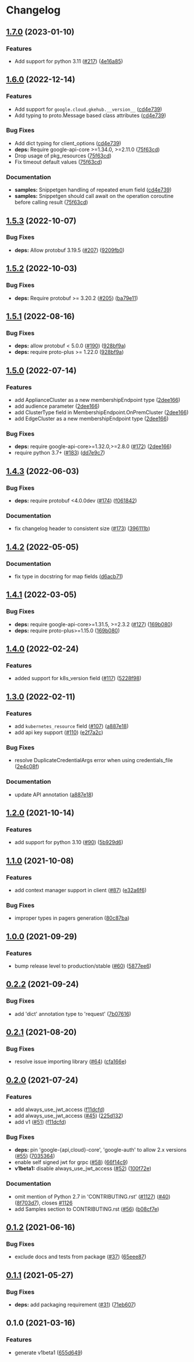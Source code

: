 # Changelog

## [1.7.0](https://github.com/googleapis/python-gke-hub/compare/v1.6.0...v1.7.0) (2023-01-10)


### Features

* Add support for python 3.11 ([#217](https://github.com/googleapis/python-gke-hub/issues/217)) ([4e16a85](https://github.com/googleapis/python-gke-hub/commit/4e16a85ee9e501a5ebfea7a0f8f87fd57e01d03f))

## [1.6.0](https://github.com/googleapis/python-gke-hub/compare/v1.5.3...v1.6.0) (2022-12-14)


### Features

* Add support for `google.cloud.gkehub.__version__` ([cd4e739](https://github.com/googleapis/python-gke-hub/commit/cd4e739702c76a2e016a26a29355de1d45742207))
* Add typing to proto.Message based class attributes ([cd4e739](https://github.com/googleapis/python-gke-hub/commit/cd4e739702c76a2e016a26a29355de1d45742207))


### Bug Fixes

* Add dict typing for client_options ([cd4e739](https://github.com/googleapis/python-gke-hub/commit/cd4e739702c76a2e016a26a29355de1d45742207))
* **deps:** Require google-api-core &gt;=1.34.0, >=2.11.0  ([75f63cd](https://github.com/googleapis/python-gke-hub/commit/75f63cd91615c740e7a59d035e0d8671557b66a2))
* Drop usage of pkg_resources ([75f63cd](https://github.com/googleapis/python-gke-hub/commit/75f63cd91615c740e7a59d035e0d8671557b66a2))
* Fix timeout default values ([75f63cd](https://github.com/googleapis/python-gke-hub/commit/75f63cd91615c740e7a59d035e0d8671557b66a2))


### Documentation

* **samples:** Snippetgen handling of repeated enum field ([cd4e739](https://github.com/googleapis/python-gke-hub/commit/cd4e739702c76a2e016a26a29355de1d45742207))
* **samples:** Snippetgen should call await on the operation coroutine before calling result ([75f63cd](https://github.com/googleapis/python-gke-hub/commit/75f63cd91615c740e7a59d035e0d8671557b66a2))

## [1.5.3](https://github.com/googleapis/python-gke-hub/compare/v1.5.2...v1.5.3) (2022-10-07)


### Bug Fixes

* **deps:** Allow protobuf 3.19.5 ([#207](https://github.com/googleapis/python-gke-hub/issues/207)) ([9209fb0](https://github.com/googleapis/python-gke-hub/commit/9209fb0f89ed56bc7c9ef340caa9d6428b143fca))

## [1.5.2](https://github.com/googleapis/python-gke-hub/compare/v1.5.1...v1.5.2) (2022-10-03)


### Bug Fixes

* **deps:** Require protobuf >= 3.20.2 ([#205](https://github.com/googleapis/python-gke-hub/issues/205)) ([ba79e11](https://github.com/googleapis/python-gke-hub/commit/ba79e115b337f3f1ad94c4f71e7447f4689179cc))

## [1.5.1](https://github.com/googleapis/python-gke-hub/compare/v1.5.0...v1.5.1) (2022-08-16)


### Bug Fixes

* **deps:** allow protobuf < 5.0.0 ([#190](https://github.com/googleapis/python-gke-hub/issues/190)) ([928bf9a](https://github.com/googleapis/python-gke-hub/commit/928bf9af1c24881ff0810b47833e2e166fecf00a))
* **deps:** require proto-plus >= 1.22.0 ([928bf9a](https://github.com/googleapis/python-gke-hub/commit/928bf9af1c24881ff0810b47833e2e166fecf00a))

## [1.5.0](https://github.com/googleapis/python-gke-hub/compare/v1.4.3...v1.5.0) (2022-07-14)


### Features

* add ApplianceCluster as a new membershipEndpoint type ([2dee166](https://github.com/googleapis/python-gke-hub/commit/2dee166eedebae754c85227256ec34ba700ce796))
* add audience parameter ([2dee166](https://github.com/googleapis/python-gke-hub/commit/2dee166eedebae754c85227256ec34ba700ce796))
* add ClusterType field in MembershipEndpoint.OnPremCluster ([2dee166](https://github.com/googleapis/python-gke-hub/commit/2dee166eedebae754c85227256ec34ba700ce796))
* add EdgeCluster as a new membershipEndpoint type ([2dee166](https://github.com/googleapis/python-gke-hub/commit/2dee166eedebae754c85227256ec34ba700ce796))


### Bug Fixes

* **deps:** require google-api-core>=1.32.0,>=2.8.0 ([#172](https://github.com/googleapis/python-gke-hub/issues/172)) ([2dee166](https://github.com/googleapis/python-gke-hub/commit/2dee166eedebae754c85227256ec34ba700ce796))
* require python 3.7+ ([#183](https://github.com/googleapis/python-gke-hub/issues/183)) ([dd7e9c7](https://github.com/googleapis/python-gke-hub/commit/dd7e9c78298df7cfccbb9dd446878ff75d0e7097))

## [1.4.3](https://github.com/googleapis/python-gke-hub/compare/v1.4.2...v1.4.3) (2022-06-03)


### Bug Fixes

* **deps:** require protobuf <4.0.0dev ([#174](https://github.com/googleapis/python-gke-hub/issues/174)) ([f061842](https://github.com/googleapis/python-gke-hub/commit/f061842b7dfd93e63e46209820c8c8aceeb175a6))


### Documentation

* fix changelog header to consistent size ([#173](https://github.com/googleapis/python-gke-hub/issues/173)) ([396111b](https://github.com/googleapis/python-gke-hub/commit/396111b2d29a682611ac90172fe4ed6fe79e8e26))

## [1.4.2](https://github.com/googleapis/python-gke-hub/compare/v1.4.1...v1.4.2) (2022-05-05)


### Documentation

* fix type in docstring for map fields ([d6acb71](https://github.com/googleapis/python-gke-hub/commit/d6acb71fd8763ab581cc698713e0dc188a333bd6))

## [1.4.1](https://github.com/googleapis/python-gke-hub/compare/v1.4.0...v1.4.1) (2022-03-05)


### Bug Fixes

* **deps:** require google-api-core>=1.31.5, >=2.3.2 ([#127](https://github.com/googleapis/python-gke-hub/issues/127)) ([169b080](https://github.com/googleapis/python-gke-hub/commit/169b080afd7c1c89ccda6e0499b00f5e37c8e539))
* **deps:** require proto-plus>=1.15.0 ([169b080](https://github.com/googleapis/python-gke-hub/commit/169b080afd7c1c89ccda6e0499b00f5e37c8e539))

## [1.4.0](https://github.com/googleapis/python-gke-hub/compare/v1.3.0...v1.4.0) (2022-02-24)


### Features

* added support for k8s_version field ([#117](https://github.com/googleapis/python-gke-hub/issues/117)) ([5228f98](https://github.com/googleapis/python-gke-hub/commit/5228f988f8ac27db790db42366301e2d3c62385a))

## [1.3.0](https://github.com/googleapis/python-gke-hub/compare/v1.2.0...v1.3.0) (2022-02-11)


### Features

* add `kubernetes_resource` field ([#107](https://github.com/googleapis/python-gke-hub/issues/107)) ([a887e18](https://github.com/googleapis/python-gke-hub/commit/a887e1897ef34f0bb701b4ad9ecd9559f523648a))
* add api key support ([#110](https://github.com/googleapis/python-gke-hub/issues/110)) ([e2f7a2c](https://github.com/googleapis/python-gke-hub/commit/e2f7a2ca422d9f14964eff8794ee000c4a1efaee))


### Bug Fixes

* resolve DuplicateCredentialArgs error when using credentials_file ([2e4c08f](https://github.com/googleapis/python-gke-hub/commit/2e4c08f3fc9b6217b24f380cc5cc4a4bf2fb3e60))


### Documentation

* update API annotation ([a887e18](https://github.com/googleapis/python-gke-hub/commit/a887e1897ef34f0bb701b4ad9ecd9559f523648a))

## [1.2.0](https://www.github.com/googleapis/python-gke-hub/compare/v1.1.0...v1.2.0) (2021-10-14)


### Features

* add support for python 3.10 ([#90](https://www.github.com/googleapis/python-gke-hub/issues/90)) ([5b929d6](https://www.github.com/googleapis/python-gke-hub/commit/5b929d6845b30719e16c71705e861431e83fed3e))

## [1.1.0](https://www.github.com/googleapis/python-gke-hub/compare/v1.0.0...v1.1.0) (2021-10-08)


### Features

* add context manager support in client ([#87](https://www.github.com/googleapis/python-gke-hub/issues/87)) ([e32a6f6](https://www.github.com/googleapis/python-gke-hub/commit/e32a6f677368bd0637267aea058b344325ddb678))


### Bug Fixes

* improper types in pagers generation ([80c87ba](https://www.github.com/googleapis/python-gke-hub/commit/80c87baf1ce13e9c4377a2fb5d59f0776580758e))

## [1.0.0](https://www.github.com/googleapis/python-gke-hub/compare/v0.2.2...v1.0.0) (2021-09-29)


### Features

* bump release level to production/stable ([#60](https://www.github.com/googleapis/python-gke-hub/issues/60)) ([5877ee6](https://www.github.com/googleapis/python-gke-hub/commit/5877ee64f259cfdae46f2606e0cb1d9ef5fcc5ea))

## [0.2.2](https://www.github.com/googleapis/python-gke-hub/compare/v0.2.1...v0.2.2) (2021-09-24)


### Bug Fixes

* add 'dict' annotation type to 'request' ([7b07616](https://www.github.com/googleapis/python-gke-hub/commit/7b07616c8da7dc504a917634c3749c03e3445148))

## [0.2.1](https://www.github.com/googleapis/python-gke-hub/compare/v0.2.0...v0.2.1) (2021-08-20)


### Bug Fixes

* resolve issue importing library ([#64](https://www.github.com/googleapis/python-gke-hub/issues/64)) ([cfa166e](https://www.github.com/googleapis/python-gke-hub/commit/cfa166e9b9024920bd00b5994d2638ab7716c2d1))

## [0.2.0](https://www.github.com/googleapis/python-gke-hub/compare/v0.1.2...v0.2.0) (2021-07-24)


### Features

* add always_use_jwt_access ([f11dcfd](https://www.github.com/googleapis/python-gke-hub/commit/f11dcfdf34ce4fa26de2fc4779b5b4f46a5c52bd))
* add always_use_jwt_access ([#45](https://www.github.com/googleapis/python-gke-hub/issues/45)) ([225d132](https://www.github.com/googleapis/python-gke-hub/commit/225d13235789a5d778658c2938e2c07df847a0cd))
* add v1 ([#51](https://www.github.com/googleapis/python-gke-hub/issues/51)) ([f11dcfd](https://www.github.com/googleapis/python-gke-hub/commit/f11dcfdf34ce4fa26de2fc4779b5b4f46a5c52bd))


### Bug Fixes

* **deps:** pin 'google-{api,cloud}-core', 'google-auth' to allow 2.x versions ([#55](https://www.github.com/googleapis/python-gke-hub/issues/55)) ([7035364](https://www.github.com/googleapis/python-gke-hub/commit/703536465a766c452a8c27a6ee951dec35cf3c4f))
* enable self signed jwt for grpc ([#58](https://www.github.com/googleapis/python-gke-hub/issues/58)) ([66f14c9](https://www.github.com/googleapis/python-gke-hub/commit/66f14c93978f97f8180ca8f0a02856d4d633a2bf))
* **v1beta1:** disable always_use_jwt_access ([#52](https://www.github.com/googleapis/python-gke-hub/issues/52)) ([100f72e](https://www.github.com/googleapis/python-gke-hub/commit/100f72e7181f4faeb04a76e106888ffd766ed9ef))


### Documentation

* omit mention of Python 2.7 in 'CONTRIBUTING.rst' ([#1127](https://www.github.com/googleapis/python-gke-hub/issues/1127)) ([#40](https://www.github.com/googleapis/python-gke-hub/issues/40)) ([8f703d7](https://www.github.com/googleapis/python-gke-hub/commit/8f703d74ad3d9b3ea31b2136ed4e97594b52f832)), closes [#1126](https://www.github.com/googleapis/python-gke-hub/issues/1126)
* add Samples section to CONTRIBUTING.rst ([#56](https://www.github.com/googleapis/python-gke-hub/issues/56)) ([b08cf7e](https://www.github.com/googleapis/python-gke-hub/commit/b08cf7e5f2dbb1f3615f5b652c2d69f991d8aa69))

## [0.1.2](https://www.github.com/googleapis/python-gke-hub/compare/v0.1.1...v0.1.2) (2021-06-16)


### Bug Fixes

* exclude docs and tests from package ([#37](https://www.github.com/googleapis/python-gke-hub/issues/37)) ([65eee87](https://www.github.com/googleapis/python-gke-hub/commit/65eee87a7f48cce25cc89fdedaf383de0fdc4247))

## [0.1.1](https://www.github.com/googleapis/python-gke-hub/compare/v0.1.0...v0.1.1) (2021-05-27)


### Bug Fixes

* **deps:** add packaging requirement ([#31](https://www.github.com/googleapis/python-gke-hub/issues/31)) ([71eb607](https://www.github.com/googleapis/python-gke-hub/commit/71eb607254ce524cf47765fd3e9fb2427d139dc8))

## 0.1.0 (2021-03-16)


### Features

* generate v1beta1 ([655d649](https://www.github.com/googleapis/python-gke-hub/commit/655d64963fcdc7a3102b1b025ba967eab26a3ff3))
